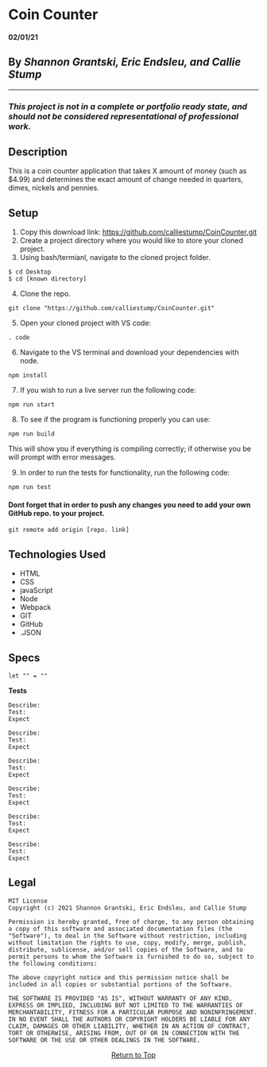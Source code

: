 # Coin Counter

#### **02/01/21**

## By _Shannon Grantski, Eric Endsleu, and Callie Stump_
<hr>

### _This project is not in a complete or portfolio ready state, and should not be considered representational of professional work._

## **Description**
This is a coin counter application that takes X amount of money (such as $4.99) and determines the exact amount of change needed in quarters, dimes, nickels and pennies.

## **Setup**
1. Copy this download link: https://github.com/calliestump/CoinCounter.git
2. Create a project directory where you would like to store your cloned project.
3. Using bash/termianl, navigate to the cloned project folder.
```
$ cd Desktop
$ cd [known directory]
```
4. Clone the repo.
```
git clone "https://github.com/calliestump/CoinCounter.git"
```
5. Open your cloned project with VS code:
```
. code
```
6. Navigate to the VS terminal and download your dependencies with node.
```
npm install
```
7. If you wish to run a live server run the following code:
```
npm run start
```
8. To see if the program is functioning properly you can use:
```
npm run build
```
This will show you if everything is compiling correctly; if otherwise you be will prompt with error messages.

9. In order to run the tests for functionality, run the following code:
```
npm run test
```
#### Dont forget that in order to push any changes you need to add your own GitHub repo. to your project.
```
git remote add origin [repo. link]
```

## **Technologies Used**
* HTML
* CSS
* javaScript
* Node
* Webpack
* GIT
* GitHub
* .JSON

## **Specs**
```
let "" = ""
```
**Tests**
```
Describe: 
Test: 
Expect 
```
```
Describe: 
Test: 
Expect
```
```
Describe: 
Test: 
Expect 
```
```
Describe: 
Test: 
Expect 
```
```
Describe: 
Test: 
Expect 
```
```
Describe: 
Test: 
Expect 
```

## Legal
```
MIT License
Copyright (c) 2021 Shannon Grantski, Eric Endsleu, and Callie Stump

Permission is hereby granted, free of charge, to any person obtaining a copy of this software and associated documentation files (the "Software"), to deal in the Software without restriction, including without limitation the rights to use, copy, modify, merge, publish, distribute, sublicense, and/or sell copies of the Software, and to permit persons to whom the Software is furnished to do so, subject to the following conditions:

The above copyright notice and this permission notice shall be included in all copies or substantial portions of the Software.

THE SOFTWARE IS PROVIDED "AS IS", WITHOUT WARRANTY OF ANY KIND, EXPRESS OR IMPLIED, INCLUDING BUT NOT LIMITED TO THE WARRANTIES OF MERCHANTABILITY, FITNESS FOR A PARTICULAR PURPOSE AND NONINFRINGEMENT. IN NO EVENT SHALL THE AUTHORS OR COPYRIGHT HOLDERS BE LIABLE FOR ANY CLAIM, DAMAGES OR OTHER LIABILITY, WHETHER IN AN ACTION OF CONTRACT, TORT OR OTHERWISE, ARISING FROM, OUT OF OR IN CONNECTION WITH THE SOFTWARE OR THE USE OR OTHER DEALINGS IN THE SOFTWARE.
```
<center><a href="#">Return to Top</a></center>
